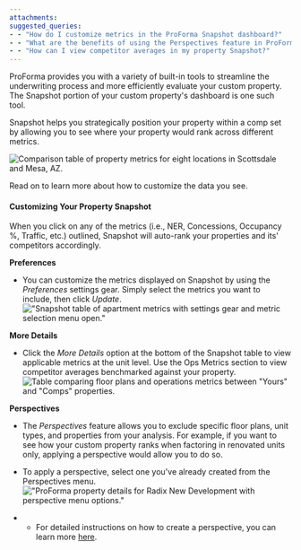 ```yaml
---
attachments: 
suggested_queries:
- - "How do I customize metrics in the ProForma Snapshot dashboard?"
- - "What are the benefits of using the Perspectives feature in ProForma?"
- - "How can I view competitor averages in my property Snapshot?"
---
```

ProForma provides you with a variety of built-in tools to streamline the underwriting process and more efficiently evaluate your custom property. The Snapshot portion of your custom property's dashboard is one such tool. 

Snapshot helps you strategically position your property within a comp set by allowing you to see where your property would rank across different metrics. 

![Comparison table of property metrics for eight locations in Scottsdale and Mesa, AZ.](attachments/16433521991949.png)

Read on to learn more about how to customize the data you see. 

#### Customizing Your Property Snapshot

When you click on any of the metrics (i.e., NER, Concessions, Occupancy %, Traffic, etc.) outlined, Snapshot will auto-rank your properties and its' competitors accordingly. 

**Preferences**

* You can customize the metrics displayed on Snapshot by using the *Preferences* settings gear. Simply select the metrics you want to include, then click *Update*. !["Snapshot table of apartment metrics with settings gear and metric selection menu open."](attachments/16433807708685.png)

**More Details**

* Click the *More Details* option at the bottom of the Snapshot table to view applicable metrics at the unit level. Use the Ops Metrics section to view competitor averages benchmarked against your property.![Table comparing floor plans and operations metrics between "Yours" and "Comps" properties.](attachments/16434788231309.png)

**Perspectives**

* The *Perspectives* feature allows you to exclude specific floor plans, unit types, and properties from your analysis. For example, if you want to see how your custom property ranks when factoring in renovated units only, applying a perspective would allow you to do so.
* To apply a perspective, select one you've already created from the Perspectives menu.  !["ProForma property details for Radix New Development with perspective menu options."](attachments/16435141666701.png)

* + For detailed instructions on how to create a perspective, you can learn more [here](https://help.radix.com/hc/en-us/articles/7313516628749).
